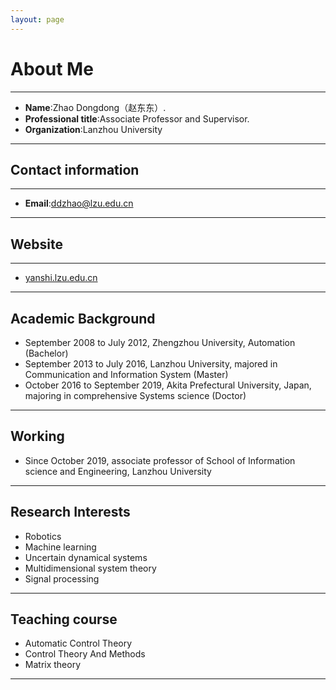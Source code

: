 ```yaml
---
layout: page
---
```


# About Me
---

- **Name**:Zhao Dongdong（赵东东）.
- **Professional title**:Associate Professor and Supervisor.
- **Organization**:Lanzhou University

---

## Contact information
---

- **Email**:ddzhao@lzu.edu.cn

---

## Website
---

- [yanshi.lzu.edu.cn](http://yanshi.lzu.edu.cn)
  
---

## Academic Background

- September 2008 to July 2012, Zhengzhou University, Automation (Bachelor)
- September 2013 to July 2016, Lanzhou University, majored in Communication and Information System (Master)
- October 2016 to September 2019, Akita Prefectural University, Japan, majoring in comprehensive Systems science (Doctor)

---

## Working

- Since October 2019, associate professor of School of Information science and Engineering, Lanzhou University

---

## Research Interests

- Robotics
- Machine learning
- Uncertain dynamical systems
- Multidimensional system theory
- Signal processing

---

## Teaching course

- Automatic Control Theory
- Control Theory And Methods
- Matrix theory

---





